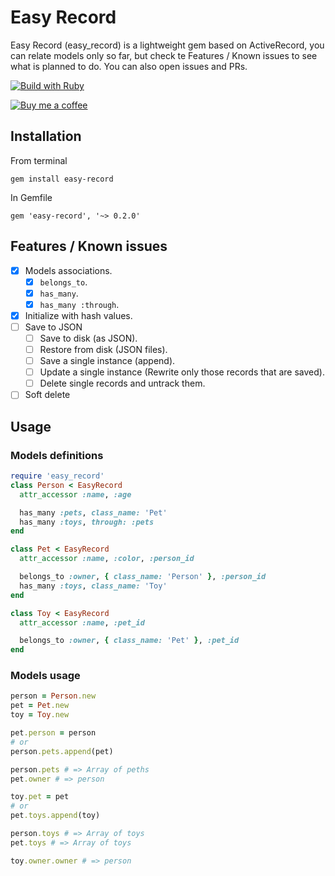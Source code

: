 # Easy Record

Easy Record (easy_record) is a lightweight gem based on ActiveRecord, you can relate models only so
far, but check te Features / Known issues to see what is planned to do. You can also open issues and
PRs.

[![Build with Ruby](http://img.shields.io/badge/made%20with-Ruby-7f1c1f.svg?style=for-the-badge&logo=ruby&labelColor=c1282c)](https://www.ruby-lang.org/)

[![Buy me a coffee](https://www.buymeacoffee.com/assets/img/custom_images/orange_img.png)](https://www.buymeacoffee.com/ricvillagrana)

## Installation
From terminal

`gem install easy-record`

In Gemfile

`gem 'easy-record', '~> 0.2.0'`

## Features / Known issues
- [x] Models associations.
  - [x] `belongs_to`.
  - [x] `has_many`.
  - [x] `has_many :through`.
- [x] Initialize with hash values.
- [ ] Save to JSON
  - [ ] Save to disk (as JSON).
  - [ ] Restore from disk (JSON files).
  - [ ] Save a single instance (append).
  - [ ] Update a single instance (Rewrite only those records that are saved).
  - [ ] Delete single records and untrack them.
- [ ] Soft delete

## Usage

### Models definitions
```ruby
require 'easy_record'
class Person < EasyRecord
  attr_accessor :name, :age

  has_many :pets, class_name: 'Pet'
  has_many :toys, through: :pets
end

class Pet < EasyRecord
  attr_accessor :name, :color, :person_id

  belongs_to :owner, { class_name: 'Person' }, :person_id
  has_many :toys, class_name: 'Toy'
end

class Toy < EasyRecord
  attr_accessor :name, :pet_id

  belongs_to :owner, { class_name: 'Pet' }, :pet_id
end
```

### Models usage

```ruby
person = Person.new
pet = Pet.new
toy = Toy.new

pet.person = person
# or
person.pets.append(pet)

person.pets # => Array of peths
pet.owner # => person

toy.pet = pet
# or
pet.toys.append(toy)

person.toys # => Array of toys
pet.toys # => Array of toys

toy.owner.owner # => person
```
